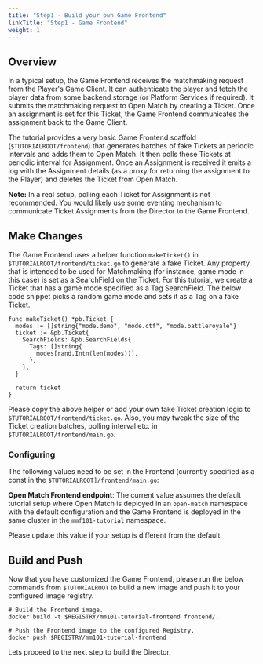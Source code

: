 ```yaml
---
title: "Step1 - Build your own Game Frontend"
linkTitle: "Step1 - Game Frontend"
weight: 1
---
```


## Overview

In a typical setup, the Game Frontend receives the matchmaking request from the Player's Game Client. It can authenticate the player and fetch the player data from some backend storage (or Platform Services if required). It submits the matchmaking request to Open Match by creating a Ticket. Once an assignment is set for this Ticket, the Game Frontend communicates the assignment back to the Game Client.

The tutorial provides a very basic Game Frontend scaffold (```$TUTORIALROOT/frontend```) that generates batches of fake Tickets at periodic intervals and adds them to Open Match. It then polls these Tickets at periodic interval for Assignment. Once an Assignment is received it emits a log with the Assignment details (as a proxy for returning the assignment to the Player) and deletes the Ticket from Open Match.

**Note:** In a real setup, polling each Ticket for Assignment is not recommended. You would likely use some eventing mechanism to communicate Ticket Assignments from the Director to the Game Frontend.

## Make Changes

The Game Frontend uses a helper function ```makeTicket()``` in ```$TUTORIALROOT/frontend/ticket.go``` to generate a fake Ticket. Any property that is intended to be used for Matchmaking (for instance, game mode in this case) is set as a SearchField on the Ticket. For this tutorial, we create a Ticket that has a game mode specified as a Tag SearchField. The below code snippet picks a random game mode and sets it as a Tag on a fake Ticket.

```
func makeTicket() *pb.Ticket {
  modes := []string{"mode.demo", "mode.ctf", "mode.battleroyale"}
  ticket := &pb.Ticket{
    SearchFields: &pb.SearchFields{
      Tags: []string{
        modes[rand.Intn(len(modes))],
      },
    },
  }

  return ticket
}
```

Please copy the above helper or add your own fake Ticket creation logic to ```$TUTORIALROOT/frontend/ticket.go```. Also, you may tweak the size of the Ticket creation batches, polling interval etc. in ```$TUTORIALROOT/frontend/main.go```.

### Configuring

The following values need to be set in the Frontend (currently specified as a const in the ```$TUTORIALROOT]/frontend/main.go```:

**Open Match Frontend endpoint**: The current value assumes the default tutorial setup where Open Match is deployed in an ```open-match``` namespace with the default configuration and the Game Frontend is deployed in the same cluster in the ```mmf101-tutorial``` namespace.

Please update this value if your setup is different from the default.

## Build and Push

Now that you have customized the Game Frontend, please run the below commands from ```$TUTORIALROOT``` to build a new image and push it to your configured image registry.

```
# Build the Frontend image.
docker build -t $REGISTRY/mm101-tutorial-frontend frontend/.

# Push the Frontend image to the configured Registry.
docker push $REGISTRY/mm101-tutorial-frontend
```

Lets proceed to the next step to build the Director.
